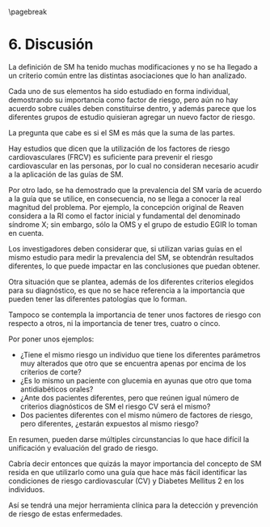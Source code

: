 \pagebreak

# 6. Discusión

La definición de SM ha tenido muchas modificaciones y no se ha llegado a un criterio común entre las distintas asociaciones que lo han analizado. 

Cada uno de sus elementos ha sido estudiado en forma individual, demostrando su importancia como factor de riesgo, pero aún no hay acuerdo sobre cuáles deben constituirse dentro, y además parece que los diferentes grupos de estudio quisieran agregar un nuevo factor de riesgo. 

La pregunta que cabe es si el SM es más que la suma de las partes. 

Hay estudios que dicen que la utilización de los factores de riesgo cardiovasculares (FRCV) es suficiente para prevenir el riesgo cardiovascular en las personas, por lo cual no consideran necesario acudir a la aplicación de las guías de SM. 

Por otro lado, se ha demostrado que la prevalencia del SM varía de acuerdo a la guía que se utilice, en consecuencia, no se llega a conocer la real magnitud del problema. Por ejemplo, la concepción original de Reaven considera a la RI como el factor inicial y fundamental del denominado síndrome X; sin embargo, sólo la OMS y el grupo de estudio EGIR lo toman en cuenta.  

Los investigadores deben considerar que, si utilizan varias guías en el mismo estudio para medir la prevalencia del SM, se obtendrán resultados diferentes, lo que puede impactar en las conclusiones que puedan obtener. 

Otra situación que se plantea, además de los diferentes criterios elegidos para su diagnóstico, es que no se hace referencia a la importancia que pueden tener las diferentes patologías que lo forman. 

Tampoco se contempla la importancia de tener unos factores de riesgo con respecto a otros, ni la importancia de tener tres, cuatro o cinco. 

Por poner unos ejemplos: 

- ¿Tiene el mismo riesgo un individuo que tiene los diferentes parámetros muy alterados que otro que se encuentra apenas por encima de los criterios de corte?  
- ¿Es lo mismo un paciente con glucemia en ayunas que otro que toma antidiabéticos orales?  
- ¿Ante dos pacientes diferentes, pero que reúnen igual número de criterios diagnósticos de SM el riesgo CV será el mismo?  
- Dos pacientes diferentes con el mismo número de factores de riesgo, pero diferentes, ¿estarán expuestos al mismo riesgo?  

En resumen, pueden darse múltiples circunstancias lo que hace difícil la unificación y evaluación del grado de riesgo. 

Cabría decir entonces que quizás la mayor importancia del concepto de SM resida en que utilizarlo como una guía que hace más fácil identificar las condiciones de riesgo cardiovascular (CV) y Diabetes Mellitus 2 en los individuos. 

Así se tendrá una mejor herramienta clínica para la detección y prevención de riesgo de estas enfermedades. 
